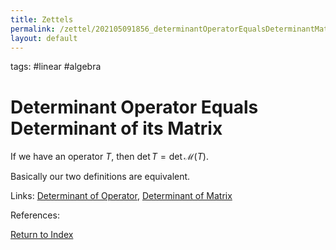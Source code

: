 ```yaml
---
title: Zettels
permalink: /zettel/202105091856_determinantOperatorEqualsDeterminantMatrix
layout: default
---
```

tags: #linear #algebra

# Determinant Operator Equals Determinant of its Matrix

If we have an operator $T$, then $\textrm{det} \, T = \textrm{det} \, \mathcal{M}(T)$.

Basically our two definitions are equivalent.

Links: [Determinant of Operator](202105091734_determinantOperatorDefinition), [Determinant of Matrix](202105091818_determinantMatrix)

References: 

[Return to Index](index)